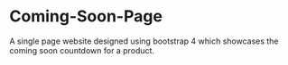# Coming-Soon-Page

A single page website designed using bootstrap 4 which showcases the coming soon countdown for a product.